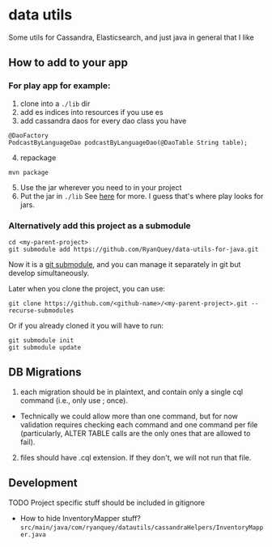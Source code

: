 # data utils

Some utils for Cassandra, Elasticsearch, and just java in general that I like

## How to add to your app

### For play app for example:
1) clone into a `./lib` dir
2) add es indices into resources if you use es
3) add cassandra daos for every dao class you have 

  ```
  @DaoFactory 
  PodcastByLanguageDao podcastByLanguageDao(@DaoTable String table);
  ```

4) repackage
  ```
  mvn package
  ```

5) Use the jar wherever you need to in your project
6) Put the jar in `./lib`
  See [here](https://www.playframework.com/documentation/2.8.x/sbtDependencies) for more. I guess that's where play looks for jars.

### Alternatively add this project as a submodule
```
cd <my-parent-project>
git submodule add https://github.com/RyanQuey/data-utils-for-java.git
```

Now it is a [git submodule](https://git-scm.com/book/en/v2/Git-Tools-Submodules), and you can manage it separately in git but develop simultaneously.


Later when you clone the project, you can use:
```
git clone https://github.com/<github-name>/<my-parent-project>.git --recurse-submodules
```

Or if you already cloned it you will have to run:
```
git submodule init
git submodule update
```

## DB Migrations
1) each migration should be in plaintext, and contain only a single cql command (i.e., only use ; once).
  * Technically we could allow more than one command, but for now validation requires checking each command and one command per file (particularly, ALTER TABLE calls are the only ones that are allowed to fail).
2) files should have .cql extension. If they don't, we will not run that file.
## Development
TODO Project specific stuff should be included in gitignore
- How to hide InventoryMapper stuff? `src/main/java/com/ryanquey/datautils/cassandraHelpers/InventoryMapper.java`
